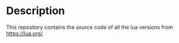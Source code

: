 # Description

This repository contains the source code of all the lua versions from <https://lua.org/>.
